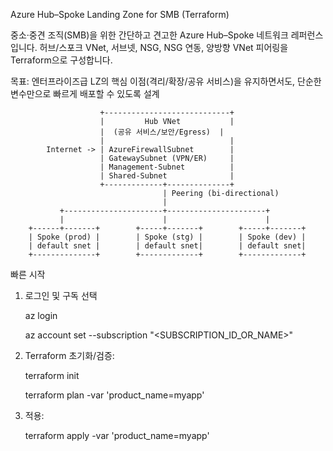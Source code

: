 Azure Hub–Spoke Landing Zone for SMB (Terraform)


중소·중견 조직(SMB)을 위한 간단하고 견고한 Azure Hub–Spoke 네트워크 레퍼런스입니다.
허브/스포크 VNet, 서브넷, NSG, NSG 연동, 양방향 VNet 피어링을 Terraform으로 구성합니다.

목표: 엔터프라이즈급 LZ의 핵심 이점(격리/확장/공유 서비스)을 유지하면서도, 단순한 변수만으로 빠르게 배포할 수 있도록 설계

                        +----------------------------+
                        |         Hub VNet           |
                        |  (공유 서비스/보안/Egress)  |
                        |                            |
            Internet -> | AzureFirewallSubnet        |
                        | GatewaySubnet (VPN/ER)     |
                        | Management-Subnet          |
                        | Shared-Subnet              |
                        +-------------+--------------+
                                      | Peering (bi-directional)
                                      |
               +----------------------+----------------------+
               |                      |                      |
        +------+-------+        +-----+-------+        +-----+-------+
        | Spoke (prod) |        | Spoke (stg) |        | Spoke (dev) |
        | default snet |        | default snet|        | default snet|
        +--------------+        +-------------+        +-------------+


빠른 시작

1. 로그인 및 구독 선택

   az login

   az account set --subscription "<SUBSCRIPTION_ID_OR_NAME>"


2. Terraform 초기화/검증:
   
   terraform init

   terraform plan -var 'product_name=myapp'


5. 적용:

   terraform apply -var 'product_name=myapp'
